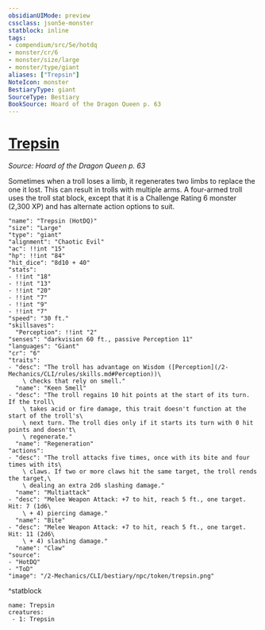 ```yaml
---
obsidianUIMode: preview
cssclass: json5e-monster
statblock: inline
tags:
- compendium/src/5e/hotdq
- monster/cr/6
- monster/size/large
- monster/type/giant
aliases: ["Trepsin"]
NoteIcon: monster
BestiaryType: giant
SourceType: Bestiary
BookSource: Hoard of the Dragon Queen p. 63
---
```

# [Trepsin](2-Mechanics/CLI/bestiary/npc/trepsin-hotdq.md)
*Source: Hoard of the Dragon Queen p. 63*  

Sometimes when a troll loses a limb, it regenerates two limbs to replace the one it lost. This can result in trolls with multiple arms. A four-armed troll uses the troll stat block, except that it is a Challenge Rating 6 monster (2,300 XP) and has alternate action options to suit.

```statblock
"name": "Trepsin (HotDQ)"
"size": "Large"
"type": "giant"
"alignment": "Chaotic Evil"
"ac": !!int "15"
"hp": !!int "84"
"hit_dice": "8d10 + 40"
"stats":
- !!int "18"
- !!int "13"
- !!int "20"
- !!int "7"
- !!int "9"
- !!int "7"
"speed": "30 ft."
"skillsaves":
  "Perception": !!int "2"
"senses": "darkvision 60 ft., passive Perception 11"
"languages": "Giant"
"cr": "6"
"traits":
- "desc": "The troll has advantage on Wisdom ([Perception](/2-Mechanics/CLI/rules/skills.md#Perception))\
    \ checks that rely on smell."
  "name": "Keen Smell"
- "desc": "The troll regains 10 hit points at the start of its turn. If the troll\
    \ takes acid or fire damage, this trait doesn't function at the start of the troll's\
    \ next turn. The troll dies only if it starts its turn with 0 hit points and doesn't\
    \ regenerate."
  "name": "Regeneration"
"actions":
- "desc": "The troll attacks five times, once with its bite and four times with its\
    \ claws. If two or more claws hit the same target, the troll rends the target,\
    \ dealing an extra 2d6 slashing damage."
  "name": "Multiattack"
- "desc": "Melee Weapon Attack: +7 to hit, reach 5 ft., one target. Hit: 7 (1d6\
    \ + 4) piercing damage."
  "name": "Bite"
- "desc": "Melee Weapon Attack: +7 to hit, reach 5 ft., one target. Hit: 11 (2d6\
    \ + 4) slashing damage."
  "name": "Claw"
"source":
- "HotDQ"
- "ToD"
"image": "/2-Mechanics/CLI/bestiary/npc/token/trepsin.png"
```
^statblock

```encounter-table
name: Trepsin
creatures:
 - 1: Trepsin
```